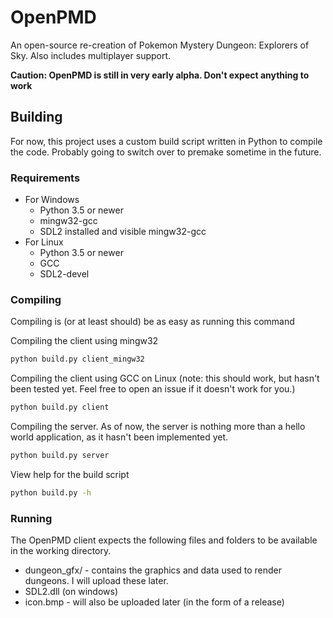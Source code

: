 # OpenPMD
An open-source re-creation of Pokemon Mystery Dungeon: Explorers of Sky. Also includes multiplayer support.

**Caution: OpenPMD is still in very early alpha. Don't expect anything to work**

## Building
For now, this project uses a custom build script written in Python to compile the code. Probably going to switch over to premake sometime in the future.

### Requirements
* For Windows
  * Python 3.5 or newer
  * mingw32-gcc
  * SDL2 installed and visible mingw32-gcc
* For Linux
  * Python 3.5 or newer
  * GCC
  * SDL2-devel

### Compiling
Compiling is (or at least should) be as easy as running this command

Compiling the client using mingw32
```bash
python build.py client_mingw32
```

Compiling the client using GCC on Linux (note: this should work, but hasn't been tested yet. Feel free to open an issue if it doesn't work for you.)
```bash
python build.py client
```

Compiling the server. As of now, the server is nothing more than a hello world application, as it hasn't been implemented yet.
```bash
python build.py server
```

View help for the build script
```bash
python build.py -h
```

### Running
The OpenPMD client expects the following files and folders to be available in the working directory.
* dungeon_gfx/ - contains the graphics and data used to render dungeons. I will upload these later.
* SDL2.dll (on windows)
* icon.bmp - will also be uploaded later (in the form of a release)
